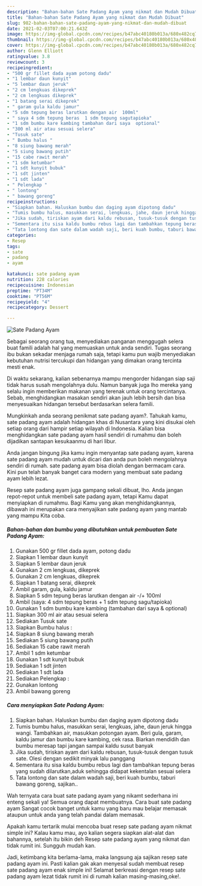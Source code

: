 ```yaml
---
description: "Bahan-bahan Sate Padang Ayam yang nikmat dan Mudah Dibuat"
title: "Bahan-bahan Sate Padang Ayam yang nikmat dan Mudah Dibuat"
slug: 982-bahan-bahan-sate-padang-ayam-yang-nikmat-dan-mudah-dibuat
date: 2021-02-03T07:00:21.643Z
image: https://img-global.cpcdn.com/recipes/b47abc40180b013a/680x482cq70/sate-padang-ayam-foto-resep-utama.jpg
thumbnail: https://img-global.cpcdn.com/recipes/b47abc40180b013a/680x482cq70/sate-padang-ayam-foto-resep-utama.jpg
cover: https://img-global.cpcdn.com/recipes/b47abc40180b013a/680x482cq70/sate-padang-ayam-foto-resep-utama.jpg
author: Glenn Elliott
ratingvalue: 3.8
reviewcount: 3
recipeingredient:
- "500 gr fillet dada ayam potong dadu"
- "1 lembar daun kunyit"
- "5 lembar daun jeruk"
- "2 cm lengkuas dikeprek"
- "2 cm lengkuas dikeprek"
- "1 batang serai dikeprek"
- " garam gula kaldu jamur"
- "5 sdm tepung beras larutkan dengan air  100ml"
- " saya 4 sdm tepung beras  1 sdm tepung sagutapioka"
- "1 sdm bumbu kare kambing tambahan dari saya  optional"
- "300 ml air atau sesuai selera"
- "Tusuk sate"
- " Bumbu halus "
- "8 siung bawang merah"
- "5 siung bawang putih"
- "15 cabe rawit merah"
- "1 sdm ketumbar"
- "1 sdt kunyit bubuk"
- "1 sdt jinten"
- "1 sdt lada"
- " Pelengkap "
- " lontong"
- " bawang goreng"
recipeinstructions:
- "Siapkan bahan. Haluskan bumbu dan daging ayam dipotong dadu"
- "Tumis bumbu halus, masukkan serai, lengkuas, jahe, daun jeruk hingga wangi. Tambahkan air, masukkan potongan ayam. Beri gula, garam, kaldu jamur dan bumbu kare kambing, cek rasa. Biarkan mendidih dan bumbu meresap tapi jangan sampai kaldu susut banyak"
- "Jika sudah, tiriskan ayam dari kaldu rebusan, tusuk-tusuk dengan tusuk sate. Olesi dengan sedikit minyak lalu panggang"
- "Sementara itu sisa kaldu bumbu rebus lagi dan tambahkan tepung beras yang sudah dilarutkan,aduk sehingga didapat kekentalan sesuai selera"
- "Tata lontong dan sate dalam wadah saji, beri kuah bumbu, taburi bawang goreng, sajikan.."
categories:
- Resep
tags:
- sate
- padang
- ayam

katakunci: sate padang ayam 
nutrition: 228 calories
recipecuisine: Indonesian
preptime: "PT34M"
cooktime: "PT56M"
recipeyield: "4"
recipecategory: Dessert

---
```



![Sate Padang Ayam](https://img-global.cpcdn.com/recipes/b47abc40180b013a/680x482cq70/sate-padang-ayam-foto-resep-utama.jpg)

Sebagai seorang orang tua, menyediakan panganan menggugah selera buat famili adalah hal yang memuaskan untuk anda sendiri. Tugas seorang ibu bukan sekadar menjaga rumah saja, tetapi kamu pun wajib menyediakan kebutuhan nutrisi tercukupi dan hidangan yang dimakan orang tercinta mesti enak.

Di waktu  sekarang, kalian sebenarnya mampu mengorder hidangan siap saji tidak harus susah mengolahnya dulu. Namun banyak juga lho mereka yang selalu ingin memberikan makanan yang terenak untuk orang tercintanya. Sebab, menghidangkan masakan sendiri akan jauh lebih bersih dan bisa menyesuaikan hidangan tersebut berdasarkan selera famili. 



Mungkinkah anda seorang penikmat sate padang ayam?. Tahukah kamu, sate padang ayam adalah hidangan khas di Nusantara yang kini disukai oleh setiap orang dari hampir setiap wilayah di Indonesia. Kalian bisa menghidangkan sate padang ayam hasil sendiri di rumahmu dan boleh dijadikan santapan kesukaanmu di hari libur.

Anda jangan bingung jika kamu ingin menyantap sate padang ayam, karena sate padang ayam mudah untuk dicari dan anda pun boleh mengolahnya sendiri di rumah. sate padang ayam bisa diolah dengan bermacam cara. Kini pun telah banyak banget cara modern yang membuat sate padang ayam lebih lezat.

Resep sate padang ayam juga gampang sekali dibuat, lho. Anda jangan repot-repot untuk membeli sate padang ayam, tetapi Kamu dapat menyiapkan di rumahmu. Bagi Kamu yang akan menghidangkannya, dibawah ini merupakan cara menyajikan sate padang ayam yang mantab yang mampu Kita coba.

<!--inarticleads1-->

##### Bahan-bahan dan bumbu yang dibutuhkan untuk pembuatan Sate Padang Ayam:

1. Gunakan 500 gr fillet dada ayam, potong dadu
1. Siapkan 1 lembar daun kunyit
1. Siapkan 5 lembar daun jeruk
1. Gunakan 2 cm lengkuas, dikeprek
1. Gunakan 2 cm lengkuas, dikeprek
1. Siapkan 1 batang serai, dikeprek
1. Ambil  garam, gula, kaldu jamur
1. Siapkan 5 sdm tepung beras larutkan dengan air -/+ 100ml
1. Ambil  (saya: 4 sdm tepung beras + 1 sdm tepung sagu/tapioka)
1. Gunakan 1 sdm bumbu kare kambing (tambahan dari saya &amp; optional)
1. Siapkan 300 ml air atau sesuai selera
1. Sediakan Tusuk sate
1. Siapkan  Bumbu halus :
1. Siapkan 8 siung bawang merah
1. Sediakan 5 siung bawang putih
1. Sediakan 15 cabe rawit merah
1. Ambil 1 sdm ketumbar
1. Gunakan 1 sdt kunyit bubuk
1. Sediakan 1 sdt jinten
1. Sediakan 1 sdt lada
1. Sediakan  Pelengkap :
1. Gunakan  lontong
1. Ambil  bawang goreng




<!--inarticleads2-->

##### Cara menyiapkan Sate Padang Ayam:

1. Siapkan bahan. Haluskan bumbu dan daging ayam dipotong dadu
1. Tumis bumbu halus, masukkan serai, lengkuas, jahe, daun jeruk hingga wangi. Tambahkan air, masukkan potongan ayam. Beri gula, garam, kaldu jamur dan bumbu kare kambing, cek rasa. Biarkan mendidih dan bumbu meresap tapi jangan sampai kaldu susut banyak
1. Jika sudah, tiriskan ayam dari kaldu rebusan, tusuk-tusuk dengan tusuk sate. Olesi dengan sedikit minyak lalu panggang
1. Sementara itu sisa kaldu bumbu rebus lagi dan tambahkan tepung beras yang sudah dilarutkan,aduk sehingga didapat kekentalan sesuai selera
1. Tata lontong dan sate dalam wadah saji, beri kuah bumbu, taburi bawang goreng, sajikan..




Wah ternyata cara buat sate padang ayam yang nikamt sederhana ini enteng sekali ya! Semua orang dapat membuatnya. Cara buat sate padang ayam Sangat cocok banget untuk kamu yang baru mau belajar memasak ataupun untuk anda yang telah pandai dalam memasak.

Apakah kamu tertarik mulai mencoba buat resep sate padang ayam nikmat simple ini? Kalau kamu mau, ayo kalian segera siapkan alat-alat dan bahannya, setelah itu bikin deh Resep sate padang ayam yang nikmat dan tidak rumit ini. Sungguh mudah kan. 

Jadi, ketimbang kita berlama-lama, maka langsung aja sajikan resep sate padang ayam ini. Pasti kalian gak akan menyesal sudah membuat resep sate padang ayam enak simple ini! Selamat berkreasi dengan resep sate padang ayam lezat tidak rumit ini di rumah kalian masing-masing,oke!.

